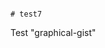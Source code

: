                                                                                                                                                                                                                                                                                                                                                                                    # test7
Test "graphical-gist"